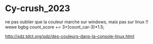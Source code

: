 # Cy-crush_2023

ne pas oublier que la couleur marche sur windows, mais pas sur linux !!
wewe bgbg
count_score += 3+(count_car-3)*1.5;

http://sdz.tdct.org/sdz/des-couleurs-dans-la-console-linux.html
